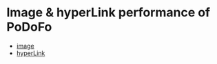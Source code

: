 Image & hyperLink performance of PoDoFo
=======================================

* [image]()
* [hyperLink]()




